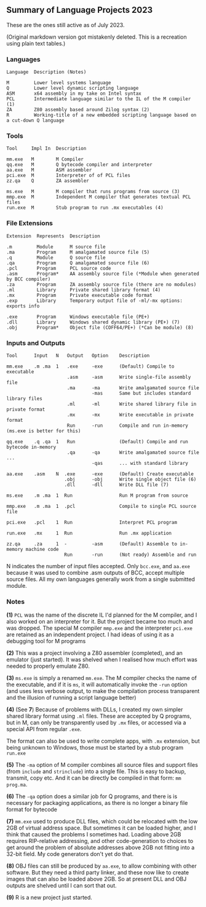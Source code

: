 ## Summary of Language Projects 2023

These are the ones still active as of July 2023.

(Original markdown version got mistakenly deleted. This is a recreation using plain text tables.)

### Languages
```
Language  Description (Notes)

M         Lower level systems language
Q         Lower level dynamic scripting language
ASM       x64 assembly in my take on Intel syntax
PCL       Intermediate language similar to the IL of the M compiler (1)
ZA        Z80 assembly based around Zilog syntax (2)
R         Working-title of a new embedded scripting language based on a cut-down Q language
```
### Tools
```
Tool     Impl In  Description

mm.exe   M        M Compiler
qq.exe   M        Q bytecode compiler and interpreter
aa.exe   M        ASM assembler
pci.exe  M        Interpreter of of PCL files
zz.qa    Q        ZA assembler

ms.exe   M        M compiler that runs programs from source (3)
mmp.exe  M        Independent M compiler that generates textual PCL files
run.exe  M        Stub program to run .mx executables (4)
```

### File Extensions
```
Extension  Represents  Description

.m         Module      M source file
.ma        Program     M amalgamated source file (5)
.q         Module      Q source file
.qa        Program     Q amalgamated source file (6)
.pcl       Program     PCL source code
.asm       Program*    AA assembly source file (*Module when generated by BCC compiler)
.za        Program     ZA assembly source file (there are no modules)
.ml        Library     Private shared library format (4)
.mx        Program     Private executable code format
.exp       Library     Temporary output file of -ml/-mx options: exports info

.exe       Program     Windows executable file (PE+)
.dll       Library     Windows shared dynamic library (PE+) (7)
.obj       Program*    Object file (COFF64/PE+) (*Can be module) (8)
```

### Inputs and Outputs
```
Tool      Input   N   Output   Option    Description

mm.exe    .m .ma  1   .exe     -exe      (Default) Compile to executable
                      .asm     -asm      Write single-file assembly file
                      .ma      -ma       Write amalgamated source file
                               -mas      Same but includes standard library files
                      .ml      -ml       Write shared library file in private format
                      .mx      -mx       Write executable in private format
                      Run      -run      Compile and run in-memory (ms.exe is better for this)

qq.exe    .q .qa  1   Run                (Default) Compile and run bytecode in-memory
                      .qa      -qa       Write amalgamated source file ...
                               -qas      ... with standard library

aa.exe    .asm    N  .exe      -exe      (Default) Create executable
                     .obj      -obj      Write single object file (6)
                     .dll      -dll      Write DLL file (7)

ms.exe    .m .ma  1  Run                 Run M program from source

mmp.exe   .m .ma  1  .pcl                Compile to single PCL source file

pci.exe   .pcl    1  Run                 Interpret PCL program

run.exe   .mx     1  Run                 Run .mx application

zz.qa     .za     1  -         -asm      (Default) Assemble to in-memory machine code
                     Run       -run      (Not ready) Assemble and run
```

N indicates the number of input files accepted. Only `bcc.exe`, and `aa.exe` because it was used to combine .asm outputs of BCC, accept multiple source files. All my own languages generally work from a single submitted module.

### Notes

**(1)** `PCL` was the name of the discrete IL I'd planned for the M compiler, and I also worked on an interpreter for it. But the project became too much and was dropped. The special M compiler `mmp.exe` and the interpreter `pci.exe` are retained as an independent project. I had ideas of using it as a debugging tool for M programs

**(2)** This was a project involving a Z80 assembler (completed), and an emulator (just started). It was shelved when I realised how much effort was needed to properly emulate Z80.

**(3)** `ms.exe` is simply a renamed `mm.exe`. The M compiler checks the name of the executable, and if it is `ms`, it will automatically invoke the `-run` option (and uses less verbose output, to make the compilation process transparent and the illusion of running a script language better)

**(4)** (See **7**) Because of problems with DLLs, I created my own simpler shared library format using `.ml` files. These are accepted by Q programs, but in M, can only be transparently used by `.mx` files, or accessed via a special API from regular `.exe`.

The format can also be used to write complete apps, with `.mx` extension, but being unknown to Windows, those must be started by a stub program `run.exe`

**(5)** The `-ma` option of M compiler combines all source files and support files (from `include` and `strinclude`) into a single file. This is easy to backup, transmit, copy etc. And it can be directly be compiled in that form: `mm prog.ma`.

**(6)** The `-qa` option does a similar job for Q programs, and there is is necessary for packaging applications, as there is no longer a binary file format for bytecode

**(7)** `mm.exe` used to produce DLL files, which could be relocated with the low 2GB of virtual address space. But sometimes it can be loaded higher, and I think that caused the problems I sometimes had. Loading above 2GB requires RIP-relative addressing, and other code-generation to choices to get around the problem of absolute addresses above 2GB not fitting into a 32-bit field. My code generators don't yet do that.

**(8)** OBJ files can still be produced by `aa.exe`, to allow combining with other software. But they need a third party linker, and these now like to create images that can also be loaded above 2GB. So at present DLL and OBJ outputs are shelved until I can sort that out.

**(9)** R is a new project just started.

